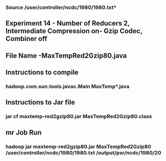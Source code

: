 ### Source /user/controller/ncdc/1980/1980.txt*

## Experiment 14 - Number of Reducers 2, Intermediate Compression on- Gzip Codec, Combiner off

## File Name -MaxTempRed2Gzip80.java

## Instructions to compile

### hadoop.com.sun.tools.javac.Main MaxTemp*.java

## Instructions to Jar file

### jar cf maxtemp-red2gzip80.jar MaxTempRed2Gzip80.class

## mr Job Run

### hadoop jar maxtemp-red2gzip80.jar MaxTempRed2Gzip80 /user/controller/ncdc/1980/1980.txt /output/psr/ncdc/1980/20
